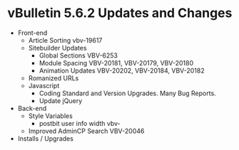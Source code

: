 # vBulletin 5.6.2 Updates and Changes

- Front-end
  - Article Sorting vbv-19617
  - Sitebuilder Updates
    - Global Sections VBV-6253
    - Module Spacing VBV-20181, VBV-20179, VBV-20180
    - Animation Updates VBV-20202, VBV-20184, VBV-20182
  - Romanized URLs
  - Javascript
    - Coding Standard and Version Upgrades. Many Bug Reports.
    - Update jQuery
- Back-end
  - Style Variables
    - postbit user info width vbv-
  - Improved AdminCP Search VBV-20046
- Installs / Upgrades

